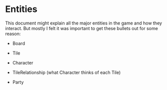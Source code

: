 # Entities

This document might explain all the major entities in the game and how they interact. But mostly I felt it was important to get these bullets out for some reason:

- Board
- Tile

- Character
- TileRelationship (what Character thinks of each Tile)

- Party

